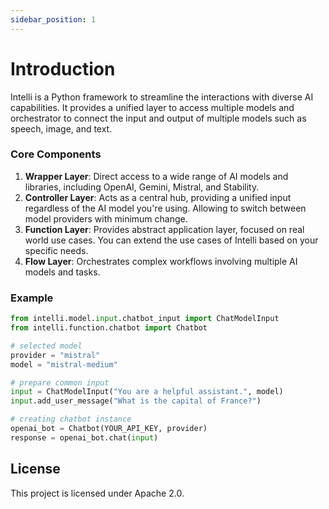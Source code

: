 ```yaml
---
sidebar_position: 1
---
```


# Introduction

Intelli is a Python framework to streamline the interactions with diverse AI capabilities. It provides a unified layer to access multiple models and orchestrator to connect the input and output of multiple models such as speech, image, and text.

### Core Components

1. **Wrapper Layer**: Direct access to a wide range of AI models and libraries, including OpenAI, Gemini, Mistral, and Stability. 
2. **Controller Layer**: Acts as a central hub, providing a unified input regardless of the AI model you're using. Allowing to switch between model providers with minimum change.
3. **Function Layer**: Provides abstract application layer, focused on real world use cases. You can extend the use cases of Intelli based on your specific needs.
4. **Flow Layer**: Orchestrates complex workflows involving multiple AI models and tasks.


### Example

```python
from intelli.model.input.chatbot_input import ChatModelInput
from intelli.function.chatbot import Chatbot

# selected model
provider = "mistral"
model = "mistral-medium"

# prepare common input 
input = ChatModelInput("You are a helpful assistant.", model)
input.add_user_message("What is the capital of France?")

# creating chatbot instance
openai_bot = Chatbot(YOUR_API_KEY, provider)
response = openai_bot.chat(input)
```

## License
This project is licensed under Apache 2.0.
